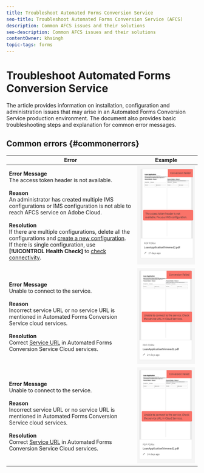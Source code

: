 ```yaml
---
title: Troubleshoot Automated Forms Conversion Service 
seo-title: Troubleshoot Automated Forms Conversion Service (AFCS) 
description: Common AFCS issues and their solutions 
seo-description: Common AFCS issues and their solutions
contentOwner: khsingh
topic-tags: forms
---
```


# Troubleshoot Automated Forms Conversion Service


The article provides information on installation, configuration and administration issues that may arise in an Automated Forms Conversion Service production environment. The document also provides basic troubleshooting steps and explanation for common error messages. 

## Common errors {#commonerrors}

|Error|Example|
|--- |--- |
|**Error Message** <br> The access token header is not available. <br><br>**Reason** <br> An administrator has created multiple IMS configurations or IMS configuration is not able to reach AFCS service on Adobe Cloud. <br><br>**Resolution** <br> If there are multiple configurations, delete all the configurations and [create a new configuration](configure-service.md#obtainpubliccertificates). <br> If there is single configuration, use **[!UICONTROL Health Check]** to [check connectivity](configure-service.md#createintegrationoption).|![The access token header is not available](assets/invalid-ims-configuration.png)|
|**Error Message** <br> Unable to connect to the service.  <br><br>**Reason** <br> Incorrect service URL or no service URL is mentioned in Automated Forms Conversion Service cloud services. <br><br>**Resolution** <br> Correct [Service URL](configure-service.md#configure-the-cloud-service) in Automated Forms Conversion Service Cloud services.|![Unable to connect to the service.](assets/wrong-endpoint-configured.png)|
|**Error Message** <br> Unable to connect to the service.  <br><br>**Reason** <br> Incorrect service URL or no service URL is mentioned in Automated Forms Conversion Service cloud services. <br><br>**Resolution** <br> Correct [Service URL](configure-service.md#configure-the-cloud-service) in Automated Forms Conversion Service Cloud services.|![Unable to connect to the service.](assets/wrong-endpoint-configured.png)|
